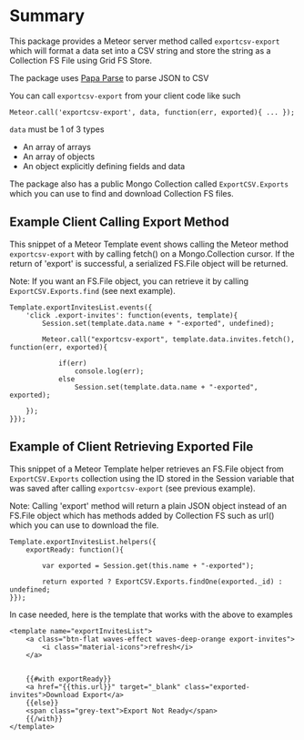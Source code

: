 # Summary
This package provides a Meteor server method called `exportcsv-export` which will format a data set into a CSV string and store the string as a Collection FS File using Grid FS Store.

The package uses [Papa Parse](http://papaparse.com/docs#json-to-csv) to parse JSON to CSV

You can call `exportcsv-export` from your client code like such

`Meteor.call('exportcsv-export', data, function(err, exported){ ... });`

`data` must be 1 of 3 types
* An array of arrays
* An array of objects
* An object explicitly defining fields and data

The package also has a public Mongo Collection called `ExportCSV.Exports` which you can use to find and download Collection FS files.

## Example Client Calling Export Method

This snippet of a Meteor Template event shows calling the Meteor method `exportcsv-export` with by calling fetch() on a Mongo.Collection cursor. If the return of 'export' is successful, a serialized FS.File object will be returned.

Note: If you want an FS.File object, you can retrieve it by calling `ExportCSV.Exports.find` (see next example).

```
Template.exportInvitesList.events({
    'click .export-invites': function(events, template){
        Session.set(template.data.name + "-exported", undefined);
        
        Meteor.call("exportcsv-export", template.data.invites.fetch(), function(err, exported){
            
            if(err)
                console.log(err);
            else
                Session.set(template.data.name + "-exported", exported);
                
    });
}});
```
    
## Example of Client Retrieving Exported File

This snippet of a Meteor Template helper retrieves an FS.File object from `ExportCSV.Exports` collection using the ID stored in the Session variable that was saved after calling `exportcsv-export` (see previous example). 

Note: Calling 'export' method will return a plain JSON object instead of an FS.File object which has methods added by Collection FS such as url() which you can use to download the file.

```
Template.exportInvitesList.helpers({
    exportReady: function(){
        
        var exported = Session.get(this.name + "-exported");
        
        return exported ? ExportCSV.Exports.findOne(exported._id) : undefined;
}});
```
    
In case needed, here is the template that works with the above to examples

```
<template name="exportInvitesList">
    <a class="btn-flat waves-effect waves-deep-orange export-invites">
        <i class="material-icons">refresh</i>
    </a>
    
    
    {{#with exportReady}}
    <a href="{{this.url}}" target="_blank" class="exported-invites">Download Export</a>
    {{else}}
    <span class="grey-text">Export Not Ready</span>
    {{/with}}
</template>
```